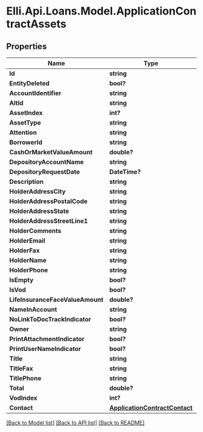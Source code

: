 # Elli.Api.Loans.Model.ApplicationContractAssets
## Properties

Name | Type | Description | Notes
------------ | ------------- | ------------- | -------------
**Id** | **string** |  | [optional] 
**EntityDeleted** | **bool?** |  | [optional] 
**AccountIdentifier** | **string** |  | [optional] 
**AltId** | **string** |  | [optional] 
**AssetIndex** | **int?** |  | [optional] 
**AssetType** | **string** |  | [optional] 
**Attention** | **string** |  | [optional] 
**BorrowerId** | **string** |  | [optional] 
**CashOrMarketValueAmount** | **double?** |  | [optional] 
**DepositoryAccountName** | **string** |  | [optional] 
**DepositoryRequestDate** | **DateTime?** |  | [optional] 
**Description** | **string** |  | [optional] 
**HolderAddressCity** | **string** |  | [optional] 
**HolderAddressPostalCode** | **string** |  | [optional] 
**HolderAddressState** | **string** |  | [optional] 
**HolderAddressStreetLine1** | **string** |  | [optional] 
**HolderComments** | **string** |  | [optional] 
**HolderEmail** | **string** |  | [optional] 
**HolderFax** | **string** |  | [optional] 
**HolderName** | **string** |  | [optional] 
**HolderPhone** | **string** |  | [optional] 
**IsEmpty** | **bool?** |  | [optional] 
**IsVod** | **bool?** |  | [optional] 
**LifeInsuranceFaceValueAmount** | **double?** |  | [optional] 
**NameInAccount** | **string** |  | [optional] 
**NoLinkToDocTrackIndicator** | **bool?** |  | [optional] 
**Owner** | **string** |  | [optional] 
**PrintAttachmentIndicator** | **bool?** |  | [optional] 
**PrintUserNameIndicator** | **bool?** |  | [optional] 
**Title** | **string** |  | [optional] 
**TitleFax** | **string** |  | [optional] 
**TitlePhone** | **string** |  | [optional] 
**Total** | **double?** |  | [optional] 
**VodIndex** | **int?** |  | [optional] 
**Contact** | [**ApplicationContractContact**](ApplicationContractContact.md) |  | [optional] 

[[Back to Model list]](../README.md#documentation-for-models) [[Back to API list]](../README.md#documentation-for-api-endpoints) [[Back to README]](../README.md)

